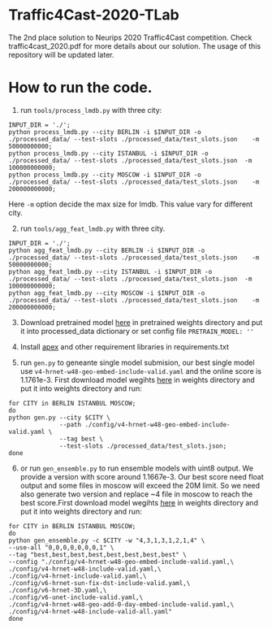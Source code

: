 # Traffic4Cast-2020-TLab
The 2nd place solution to Neurips 2020 Traffic4Cast competition. Check traffic4cast_2020.pdf for more details about our solution. The usage of this repository will be updated later. 

# How to run the code.

1. run `tools/process_lmdb.py` with three city:

```
INPUT_DIR = './';
python process_lmdb.py --city BERLIN -i $INPUT_DIR -o ./processed_data/ --test-slots ./processed_data/test_slots.json    -m 50000000000;
python process_lmdb.py --city ISTANBUL -i $INPUT_DIR -o ./processed_data/ --test-slots ./processed_data/test_slots.json  -m 100000000000;
python process_lmdb.py --city MOSCOW -i $INPUT_DIR -o ./processed_data/ --test-slots ./processed_data/test_slots.json    -m 200000000000;
```
Here `-m` option decide the max size for lmdb. This value vary for different city.

2. run `tools/agg_feat_lmdb.py` with three city.
```
INPUT_DIR = './';
python agg_feat_lmdb.py --city BERLIN -i $INPUT_DIR -o ./processed_data/ --test-slots ./processed_data/test_slots.json    -m 50000000000;
python agg_feat_lmdb.py --city ISTANBUL -i $INPUT_DIR -o ./processed_data/ --test-slots ./processed_data/test_slots.json  -m 100000000000;
python agg_feat_lmdb.py --city MOSCOW -i $INPUT_DIR -o ./processed_data/ --test-slots ./processed_data/test_slots.json    -m 200000000000;
```

3. Download pretrained model [here](https://1drv.ms/u/s!AiK3JSLEIEcGxVutqMS0s01T7czA?e=TtInHa) in pretrained weights directory and 
put it into processed_data dictionary or set config file `PRETRAIN_MODEL: ''`
4. Install [apex](https://github.com/NVIDIA/apex) and other requirement libraries in requirements.txt

5. run `gen.py` to geneante single model submision, our best single model use `v4-hrnet-w48-geo-embed-include-valid.yaml` and the online score is 1.1761e-3.
First download model wegihts [here](https://1drv.ms/u/s!AiK3JSLEIEcGxVutqMS0s01T7czA?e=TtInHa) in weights directory and put it into weights directory and run:

```
for CITY in BERLIN ISTANBUL MOSCOW;
do
python gen.py --city $CITY \
              --path ./config/v4-hrnet-w48-geo-embed-include-valid.yaml \
              --tag best \
              --test-slots ./processed_data/test_slots.json;
done
```


6. or run `gen_ensemble.py` to run ensemble models with uint8 output. We provide a version with score around 1.1667e-3. Our best score need float output and some files in moscow will exceed the 20M limit. So we need also generate two version and replace ~4 file in moscow to reach the best score.First download model wegihts [here](https://1drv.ms/u/s!AiK3JSLEIEcGxVutqMS0s01T7czA?e=TtInHa) in weights directory and put it into weights directory and run:
```
for CITY in BERLIN ISTANBUL MOSCOW;
do
python gen_ensemble.py -c $CITY -w "4,3,1,3,1,2,1,4" \
--use-all "0,0,0,0,0,0,0,1" \
--tag "best,best,best,best,best,best,best,best" \
--config "./config/v4-hrnet-w48-geo-embed-include-valid.yaml,\
./config/v4-hrnet-w48-include-valid.yaml,\
./config/v4-hrnet-include-valid.yaml,\
./config/v6-hrnet-sun-fix-dst-include-valid.yaml,\
./config/v6-hrnet-3D.yaml,\
./config/v6-unet-include-valid.yaml,\
./config/v4-hrnet-w48-geo-add-0-day-embed-include-valid.yaml,\
./config/v4-hrnet-w48-include-valid-all.yaml" 
done
```
